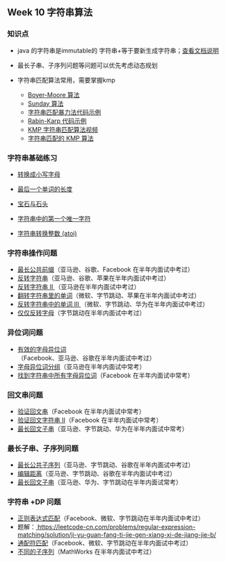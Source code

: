 ## Week 10 字符串算法

### 知识点

- java 的字符串是immutable的 字符串+等于要新生成字符串；[查看文档说明]("https://lemire.me/blog/2017/07/07/are-your-strings-immutable/" "immutable")

- 最长子串、子序列问题等问题可以优先考虑动态规划

- 字符串匹配算法常用，需要掌握kmp
    <ul>
    <li><a href="https://www.ruanyifeng.com/blog/2013/05/boyer-moore_string_search_algorithm.html" rel="noopener nofollow" target="_blank"> Boyer-Moore 算法</a></li>
    <li><a href="https://blog.csdn.net/u012505432/article/details/52210975" rel="noopener nofollow" target="_blank"> Sunday 算法</a></li>
    <li><a href="https://shimo.im/docs/8G0aJqNL86wWrPUE" rel="noopener nofollow" target="_blank">字符串匹配暴力法代码示例</a></li>
    <li><a href="https://shimo.im/docs/1wnsM7eaZ6Ab9j9M" rel="noopener nofollow" target="_blank"> Rabin-Karp 代码示例</a></li>
    <li><a href="https://www.bilibili.com/video/av11866460?from=search&amp;seid=17425875345653862171" rel="noopener nofollow" target="_blank"> KMP 字符串匹配算法视频</a></li>
    <li><a href="http://www.ruanyifeng.com/blog/2013/05/Knuth%E2%80%93Morris%E2%80%93Pratt_algorithm.html" rel="noopener nofollow" target="_blank">字符串匹配的 KMP 算法</a></li>
    </ul>

### 字符串基础练习

- <a href="https://leetcode-cn.com/problems/to-lower-case/" rel="noopener nofollow" target="_blank">转换成小写字母</a>

- <a href="https://leetcode-cn.com/problems/length-of-last-word/" rel="noopener nofollow" target="_blank">最后一个单词的长度</a>

- <a href="https://leetcode-cn.com/problems/jewels-and-stones/" rel="noopener nofollow" target="_blank">宝石与石头</a>

- <a href="https://leetcode-cn.com/problems/first-unique-character-in-a-string/" target="_blank">字符串中的第一个唯一字符<br>
</a>

- <a href="https://leetcode-cn.com/problems/string-to-integer-atoi/" rel="noopener nofollow" target="_blank">字符串转换整数 (atoi) </a>


### 字符串操作问题

<ul>
<li><a href="https://leetcode-cn.com/problems/longest-common-prefix/description/" rel="noopener nofollow" target="_blank">最长公共前缀</a>（亚马逊、谷歌、Facebook 在半年内面试中考过）</li>
<li><a href="https://leetcode-cn.com/problems/reverse-string" rel="noopener nofollow" target="_blank">反转字符串</a>（亚马逊、谷歌、苹果在半年内面试中考过）</li>
<li><a href="https://leetcode-cn.com/problems/reverse-string-ii/" rel="noopener nofollow" target="_blank">反转字符串 II </a>（亚马逊在半年内面试中考过）</li>
<li><a href="https://leetcode-cn.com/problems/reverse-words-in-a-string/" rel="noopener nofollow" target="_blank">翻转字符串里的单词</a>（微软、字节跳动、苹果在半年内面试中考过）</li>
<li><a href="https://leetcode-cn.com/problems/reverse-words-in-a-string-iii/" rel="noopener nofollow" target="_blank">反转字符串中的单词 III </a>（微软、字节跳动、华为在半年内面试中考过）</li>
<li><a href="https://leetcode-cn.com/problems/reverse-only-letters/" rel="noopener nofollow" target="_blank">仅仅反转字母</a>（字节跳动在半年内面试中考过）</li>
</ul>


### 异位词问题


<ul>
<li><a href="https://leetcode-cn.com/problems/valid-anagram/" target="_blank">有效的字母异位词<br>
</a>（Facebook、亚马逊、谷歌在半年内面试中考过）</li>
<li><a href="https://leetcode-cn.com/problems/group-anagrams/" rel="noopener nofollow" target="_blank">字母异位词分组</a>（亚马逊在半年内面试中常考）</li>
<li><a href="https://leetcode-cn.com/problems/find-all-anagrams-in-a-string/" rel="noopener nofollow" target="_blank">找到字符串中所有字母异位词</a>（Facebook 在半年内面试中常考）</li>
</ul>

### 回文串问题

<ul>
<li><a href="https://leetcode-cn.com/problems/valid-palindrome/" rel="noopener nofollow" target="_blank">验证回文串</a>（Facebook 在半年内面试中常考）</li>
<li><a href="https://leetcode-cn.com/problems/valid-palindrome-ii/" rel="noopener nofollow" target="_blank">验证回文字符串 Ⅱ</a>（Facebook 在半年内面试中常考）</li>
<li><a href="https://leetcode-cn.com/problems/longest-palindromic-substring/" rel="noopener nofollow" target="_blank">最长回文子串</a>（亚马逊、字节跳动、华为在半年内面试中常考）</li>
</ul>


### 最长子串、子序列问题

<ul>
<li><a href="https://leetcode-cn.com/problems/longest-common-subsequence/" rel="noopener nofollow" target="_blank">最长公共子序列</a>（亚马逊、字节跳动、谷歌在半年内面试中考过）</li>
<li><a href="https://leetcode-cn.com/problems/edit-distance/" rel="noopener nofollow" target="_blank">编辑距离</a>（亚马逊、字节跳动、谷歌在半年内面试中考过）</li>
<li><a href="https://leetcode-cn.com/problems/longest-palindromic-substring/" rel="noopener nofollow" target="_blank">最长回文子串</a>（亚马逊、华为、字节跳动在半年内面试常考）</li>
</ul>


### 字符串 +DP 问题

<ul>
<li><a href="https://leetcode-cn.com/problems/regular-expression-matching/" rel="noopener nofollow" target="_blank">正则表达式匹配</a>（Facebook、微软、字节跳动在半年内面试中考过）</li>
<li>题解：<a href="https://leetcode-cn.com/problems/regular-expression-matching/solution/ji-yu-guan-fang-ti-jie-gen-xiang-xi-de-jiang-jie-b/" rel="noopener nofollow" target="_blank"> https://leetcode-cn.com/problems/regular-expression-matching/solution/ji-yu-guan-fang-ti-jie-gen-xiang-xi-de-jiang-jie-b/ </a></li>
<li><a href="https://leetcode-cn.com/problems/wildcard-matching/" rel="noopener nofollow" target="_blank">通配符匹配</a>（Facebook、微软、字节跳动在半年内面试中考过）</li>
<li><a href="https://leetcode-cn.com/problems/distinct-subsequences/" rel="noopener nofollow" target="_blank">不同的子序列</a>（MathWorks 在半年内面试中考过）</li>
</ul>
